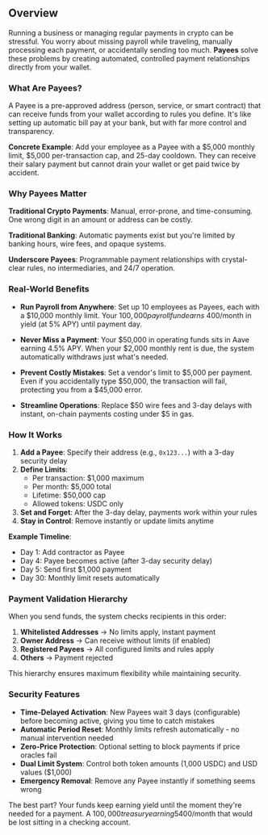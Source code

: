 ## Overview

Running a business or managing regular payments in crypto can be stressful. You worry about missing payroll while traveling, manually processing each payment, or accidentally sending too much. **Payees** solve these problems by creating automated, controlled payment relationships directly from your wallet.

### What Are Payees?

A Payee is a pre-approved address (person, service, or smart contract) that can receive funds from your wallet according to rules you define. It's like setting up automatic bill pay at your bank, but with far more control and transparency.

**Concrete Example**: Add your employee as a Payee with a $5,000 monthly limit, $5,000 per-transaction cap, and 25-day cooldown. They can receive their salary payment but cannot drain your wallet or get paid twice by accident.

### Why Payees Matter

**Traditional Crypto Payments**: Manual, error-prone, and time-consuming. One wrong digit in an amount or address can be costly.

**Traditional Banking**: Automatic payments exist but you're limited by banking hours, wire fees, and opaque systems.

**Underscore Payees**: Programmable payment relationships with crystal-clear rules, no intermediaries, and 24/7 operation.

### Real-World Benefits

* **Run Payroll from Anywhere**: Set up 10 employees as Payees, each with a $10,000 monthly limit. Your $100,000 payroll fund earns ~$400/month in yield (at 5% APY) until payment day.

* **Never Miss a Payment**: Your $50,000 in operating funds sits in Aave earning 4.5% APY. When your $2,000 monthly rent is due, the system automatically withdraws just what's needed.

* **Prevent Costly Mistakes**: Set a vendor's limit to $5,000 per payment. Even if you accidentally type $50,000, the transaction will fail, protecting you from a $45,000 error.

* **Streamline Operations**: Replace $50 wire fees and 3-day delays with instant, on-chain payments costing under $5 in gas.

### How It Works

1. **Add a Payee**: Specify their address (e.g., `0x123...`) with a 3-day security delay
2. **Define Limits**: 
   - Per transaction: $1,000 maximum
   - Per month: $5,000 total
   - Lifetime: $50,000 cap
   - Allowed tokens: USDC only
3. **Set and Forget**: After the 3-day delay, payments work within your rules
4. **Stay in Control**: Remove instantly or update limits anytime

**Example Timeline**:
- Day 1: Add contractor as Payee
- Day 4: Payee becomes active (after 3-day security delay)
- Day 5: Send first $1,000 payment
- Day 30: Monthly limit resets automatically

### Payment Validation Hierarchy

When you send funds, the system checks recipients in this order:

1. **Whitelisted Addresses** → No limits apply, instant payment
2. **Owner Address** → Can receive without limits (if enabled)  
3. **Registered Payees** → All configured limits and rules apply
4. **Others** → Payment rejected

This hierarchy ensures maximum flexibility while maintaining security.

### Security Features

* **Time-Delayed Activation**: New Payees wait 3 days (configurable) before becoming active, giving you time to catch mistakes
* **Automatic Period Reset**: Monthly limits refresh automatically - no manual intervention needed
* **Zero-Price Protection**: Optional setting to block payments if price oracles fail
* **Dual Limit System**: Control both token amounts (1,000 USDC) and USD values ($1,000)
* **Emergency Removal**: Remove any Payee instantly if something seems wrong

The best part? Your funds keep earning yield until the moment they're needed for a payment. A $100,000 treasury earning 5% APY generates ~$400/month that would be lost sitting in a checking account.
